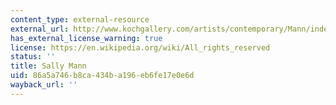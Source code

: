 ```yaml
---
content_type: external-resource
external_url: http://www.kochgallery.com/artists/contemporary/Mann/index.html
has_external_license_warning: true
license: https://en.wikipedia.org/wiki/All_rights_reserved
status: ''
title: Sally Mann
uid: 86a5a746-b8ca-434b-a196-eb6fe17e0e6d
wayback_url: ''
---
```

